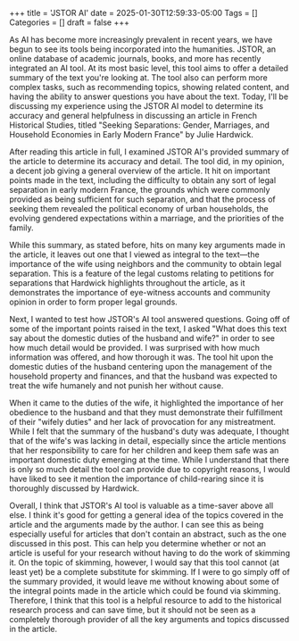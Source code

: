 +++
title = 'JSTOR AI'
date = 2025-01-30T12:59:33-05:00
Tags = []
Categories = []
draft = false
+++

As AI has become more increasingly prevalent in recent years, we have begun to see its tools being incorporated into the humanities. JSTOR, an online database of academic journals, books, and more has recently integrated an AI tool. At its most basic level, this tool aims to offer a detailed summary of the text you're looking at. The tool also can perform more complex tasks, such as recommending topics, showing related content, and having the ability to answer questions you have about the text. Today, I'll be discussing my experience using the JSTOR AI model to determine its accuracy and general helpfulness in discussing an article in French Historical Studies, titled "Seeking Separations: Gender, Marriages, and Household Economies in Early Modern France" by Julie Hardwick.

After reading this article in full, I examined JSTOR AI's provided summary of the article to determine its accuracy and detail. The tool did, in my opinion, a decent job giving a general overview of the article. It hit on important points made in the text, including the difficulty to obtain any sort of legal separation in early modern France, the grounds which were commonly provided as being sufficient for such separation, and that the process of seeking them revealed the political economy of urban households, the evolving gendered expectations within a marriage, and the priorities of the family.

While this summary, as stated before, hits on many key arguments made in the article, it leaves out one that I viewed as integral to the text—the importance of the wife using neighbors and the community to obtain legal separation. This is a feature of the legal customs relating to petitions for separations that Hardwick highlights throughout the article, as it demonstrates the importance of eye-witness accounts and community opinion in order to form proper legal grounds.

Next, I wanted to test how JSTOR's AI tool answered questions. Going off of some of the important points raised in the text, I asked "What does this text say about the domestic duties of the husband and wife?" in order to see how much detail would be provided. I was surprised with how much information was offered, and how thorough it was. The tool hit upon the domestic duties of the husband centering upon the management of the household property and finances, and that the husband was expected to treat the wife humanely and not punish her without cause. 

When it came to the duties of the wife, it highlighted the importance of her obedience to the husband and that they must demonstrate their fulfillment of their "wifely duties" and her lack of provocation for any mistreatment. While I felt that the summary of the husband's duty was adequate, I thought that of the wife's was lacking in detail, especially since the article mentions that her responsibility to care for her children and keep them safe was an important domestic duty emerging at the time. While I understand that there is only so much detail the tool can provide due to copyright reasons, I would have liked to see it mention the importance of child-rearing since it is thoroughly discussed by Hardwick.

Overall, I think that JSTOR's AI tool is valuable as a time-saver above all else. I think it's good for getting a general idea of the topics covered in the article and the arguments made by the author. I can see this as being especially useful for articles that don't contain an abstract, such as the one discussed in this post. This can help you determine whether or not an article is useful for your research without having to do the work of skimming it. On the topic of skimming, however, I would say that this tool cannot (at least yet) be a complete substitute for skimming. If I were to go simply off of the summary provided, it would leave me without knowing about some of the integral points made in the article which could be found via skimming. Therefore, I think that this tool is a helpful resource to add to the historical research process and can save time, but it should not be seen as a completely thorough provider of all the key arguments and topics discussed in the article.